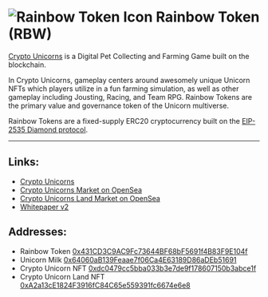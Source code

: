 # ![Rainbow Token Icon](https://arweave.net/2WsHDkuWD-st1_i-tin94XhNMVmnzIPdLXcRS0Ynq14) Rainbow Token (RBW)
[Crypto Unicorns](https://www.cryptounicorns.fun/) is a Digital Pet Collecting and Farming Game built on the blockchain.

In Crypto Unicorns, gameplay centers around awesomely unique Unicorn NFTs which players utilize in a fun farming simulation, as well as other gameplay including Jousting, Racing, and Team RPG. Rainbow Tokens are the primary value and governance token of the Unicorn multiverse.

Rainbow Tokens are a fixed-supply ERC20 cryptocurrency built on the [EIP-2535 Diamond protocol](https://github.com/mudgen/diamond-3-hardhat).

---
## Links:
* [Crypto Unicorns](https://www.cryptounicorns.fun/)
* [Crypto Unicorns Market on OpenSea](https://opensea.io/collection/crypto-unicorns-market)
* [Crypto Unicorns Land Market on OpenSea](https://opensea.io/collection/crypto-unicorns-land-market)
* [Whitepaper v2](https://whitepaper.cryptounicorns.fun/crypto-unicorns-whitepaper-v2/)


## Addresses:
* Rainbow Token
[0x431CD3C9AC9Fc73644BF68bF5691f4B83F9E104f](https://polygonscan.com/token/0x431CD3C9AC9Fc73644BF68bF5691f4B83F9E104f)
* Unicorn Milk
[0x64060aB139Feaae7f06Ca4E63189D86aDEb51691](https://polygonscan.com/address/0x64060aB139Feaae7f06Ca4E63189D86aDEb51691)
* Crypto Unicorn NFT
[0xdc0479cc5bba033b3e7de9f178607150b3abce1f](https://polygonscan.com/address/0xdc0479cc5bba033b3e7de9f178607150b3abce1f)
* Crypto Unicorn Land NFT
[0xA2a13cE1824F3916fC84C65e559391fc6674e6e8](https://polygonscan.com/address/0xa2a13ce1824f3916fc84c65e559391fc6674e6e8)
